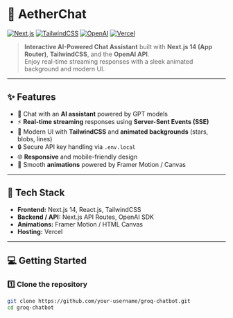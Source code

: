 # 🚀 AetherChat  

[![Next.js](https://img.shields.io/badge/Next.js-14-black?logo=next.js&logoColor=white)](https://nextjs.org/) 
[![TailwindCSS](https://img.shields.io/badge/TailwindCSS-3.3-blue?logo=tailwind-css&logoColor=white)](https://tailwindcss.com/) 
[![OpenAI](https://img.shields.io/badge/OpenAI-API-red?logo=openai&logoColor=white)](https://platform.openai.com/docs) 
[![Vercel](https://img.shields.io/badge/Vercel-Deploy-black?logo=vercel&logoColor=white)](https://vercel.com/)  

> **Interactive AI-Powered Chat Assistant** built with **Next.js 14 (App Router)**, **TailwindCSS**, and the **OpenAI API**.  
Enjoy real-time streaming responses with a sleek animated background and modern UI.  

---

## ✨ Features  

- 💬 Chat with an **AI assistant** powered by GPT models  
- ⚡ **Real-time streaming** responses using **Server-Sent Events (SSE)**  
- 🎨 Modern UI with **TailwindCSS** and **animated backgrounds** (stars, blobs, lines)  
- 🔒 Secure API key handling via `.env.local`  
- 🌐 **Responsive** and mobile-friendly design  
- 🚀 Smooth **animations** powered by Framer Motion / Canvas  

---

## 📂 Tech Stack  

- **Frontend:** Next.js 14, React.js, TailwindCSS  
- **Backend / API:** Next.js API Routes, OpenAI SDK  
- **Animations:** Framer Motion / HTML Canvas  
- **Hosting:** Vercel  

---

## 💻 Getting Started  

### 1️⃣ Clone the repository  
```bash
git clone https://github.com/your-username/groq-chatbot.git
cd groq-chatbot
